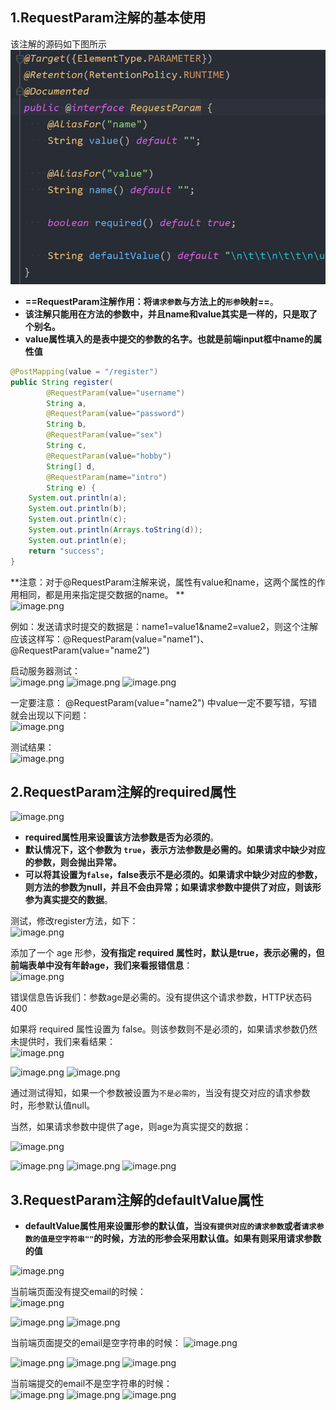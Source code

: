 ## 1.RequestParam注解的基本使用
该注解的源码如下图所示  
![](assets/03RequestParam注解获取/file-20250804212528538.png)
* **==RequestParam注解作用：将`请求参数`与方法上的`形参`映射==**。
* **该注解只能用在方法的参数中，并且name和value其实是一样的，只是取了个别名。**
* **value属性填入的是表中提交的参数的名字。也就是前端input框中name的属性值**
```java
@PostMapping(value = "/register")
public String register(
        @RequestParam(value="username")
        String a,
        @RequestParam(value="password")
        String b,
        @RequestParam(value="sex")
        String c,
        @RequestParam(value="hobby")
        String[] d,
        @RequestParam(name="intro")
        String e) {
    System.out.println(a);
    System.out.println(b);
    System.out.println(c);
    System.out.println(Arrays.toString(d));
    System.out.println(e);
    return "success";
}
```

**注意：对于@RequestParam注解来说，属性有value和name，这两个属性的作用相同，都是用来指定提交数据的name。  **  
![image.png](https://cdn.nlark.com/yuque/0/2024/png/21376908/1710428008416-73b3a547-46ab-47bb-922c-b3d090e0cfc9.png#averageHue=%23fdfbf8&clientId=u9d1e8f4e-33cf-4&from=paste&height=331&id=uaf3c3ba7&originHeight=331&originWidth=494&originalType=binary&ratio=1&rotation=0&showTitle=false&size=30298&status=done&style=shadow&taskId=u950651dd-684e-4de9-af50-2e721a82b8c&title=&width=494)

例如：发送请求时提交的数据是：name1=value1&name2=value2，则这个注解应该这样写：@RequestParam(value="name1")、@RequestParam(value="name2")


启动服务器测试：  
![image.png](https://cdn.nlark.com/yuque/0/2024/png/21376908/1710427890838-fe12392a-6fdf-4c94-8660-1bbee1f84a74.png#averageHue=%23fbfafa&clientId=u9d1e8f4e-33cf-4&from=paste&height=349&id=uc43a1942&originHeight=349&originWidth=544&originalType=binary&ratio=1&rotation=0&showTitle=false&size=10924&status=done&style=shadow&taskId=u3fff6ffb-1196-4367-a348-00d141223a2&title=&width=544)
![image.png](https://cdn.nlark.com/yuque/0/2024/png/21376908/1710427902078-fb8c772f-deae-49bc-93ec-0022ab4c8cd8.png#averageHue=%23f7f6f5&clientId=u9d1e8f4e-33cf-4&from=paste&height=163&id=u8a0409d9&originHeight=163&originWidth=455&originalType=binary&ratio=1&rotation=0&showTitle=false&size=9552&status=done&style=shadow&taskId=u6e3d7af3-91cf-43bd-8905-38220eec21c&title=&width=455)
![image.png](https://cdn.nlark.com/yuque/0/2024/png/21376908/1710427916293-aa47a26a-2d15-4b1b-ac6a-ada398655150.png#averageHue=%23fbf9f8&clientId=u9d1e8f4e-33cf-4&from=paste&height=209&id=u31439636&originHeight=209&originWidth=299&originalType=binary&ratio=1&rotation=0&showTitle=false&size=12043&status=done&style=shadow&taskId=u24f9cf65-fb28-40b7-9084-cfef922a2d8&title=&width=299)

一定要注意： @RequestParam(value="name2") 中value一定不要写错，写错就会出现以下问题：  
![image.png](https://cdn.nlark.com/yuque/0/2024/png/21376908/1710428081389-9ac88bba-c37c-4fb8-9b9d-f7a9091b97ab.png#averageHue=%23fcfaf8&clientId=u9d1e8f4e-33cf-4&from=paste&height=604&id=ua16f46af&originHeight=604&originWidth=608&originalType=binary&ratio=1&rotation=0&showTitle=false&size=76072&status=done&style=shadow&taskId=ub5f0221a-83b2-445d-8aa1-d0c787f1d54&title=&width=608)

测试结果：    
![image.png](https://cdn.nlark.com/yuque/0/2024/png/21376908/1710428139767-d3888c35-e2f8-407f-accb-f744a7098148.png#averageHue=%23e7c692&clientId=u9d1e8f4e-33cf-4&from=paste&height=272&id=u1fdff3b9&originHeight=272&originWidth=741&originalType=binary&ratio=1&rotation=0&showTitle=false&size=24103&status=done&style=none&taskId=u5eb32a33-98fe-4768-b1e9-1fdb9c1c61d&title=&width=741)


## 2.RequestParam注解的required属性
![image.png](https://cdn.nlark.com/yuque/0/2024/png/21376908/1710465027479-caeb1d78-c92d-4fca-b9fa-80e6bcf06c7a.png#averageHue=%23fdfcf7&clientId=u9c5ec896-edd3-4&from=paste&height=181&id=u05ce0a11&originHeight=181&originWidth=670&originalType=binary&ratio=1&rotation=0&showTitle=false&size=23639&status=done&style=shadow&taskId=uf614fe67-8ccc-4c8a-b773-840e46ac4f0&title=&width=670)
* **required属性用来设置该方法参数是否为必须的**。
* **默认情况下，这个参数为 `true`，表示方法参数是必需的。如果请求中缺少对应的参数，则会抛出异常。**
* **可以将其设置为`false`，false表示不是必须的。如果请求中缺少对应的参数，则方法的参数为null，并且不会由异常；如果请求参数中提供了对应，则该形参为真实提交的数据**。

测试，修改register方法，如下：  
![image.png](https://cdn.nlark.com/yuque/0/2024/png/21376908/1710468078605-3c6a2dd2-e9c4-4450-9712-02f11b5543d3.png#averageHue=%23fcfaf9&clientId=u9c5ec896-edd3-4&from=paste&height=660&id=ue64914c9&originHeight=660&originWidth=610&originalType=binary&ratio=1&rotation=0&showTitle=false&size=83984&status=done&style=shadow&taskId=u2f988380-d51d-48ec-aec3-9d4be9fbe42&title=&width=610)


添加了一个 age 形参，**没有指定 required 属性时，默认是true，表示必需的，但前端表单中没有年龄age，我们来看报错信息**：  
![image.png](https://cdn.nlark.com/yuque/0/2024/png/21376908/1710468194109-56b8df42-2110-4b2b-9e73-064884f2e04b.png#averageHue=%23e8c792&clientId=u9c5ec896-edd3-4&from=paste&height=231&id=u1a3fb4dc&originHeight=231&originWidth=807&originalType=binary&ratio=1&rotation=0&showTitle=false&size=18905&status=done&style=shadow&taskId=u4ccbff44-68a6-48f0-89b3-b7c2243d422&title=&width=807)

错误信息告诉我们：参数age是必需的。没有提供这个请求参数，HTTP状态码 400

如果将 required 属性设置为 false。则该参数则不是必须的，如果请求参数仍然未提供时，我们来看结果：  
![image.png](https://cdn.nlark.com/yuque/0/2024/png/21376908/1710468402437-7395c6e2-6ab4-4bdc-a66e-cb82811be4e4.png#averageHue=%23fcf9f7&clientId=u9c5ec896-edd3-4&from=paste&height=692&id=u3168e498&originHeight=692&originWidth=685&originalType=binary&ratio=1&rotation=0&showTitle=false&size=92366&status=done&style=shadow&taskId=u8b6cd101-ae46-4d74-a6f8-d4d11007361&title=&width=685)


![image.png](https://cdn.nlark.com/yuque/0/2024/png/21376908/1710468358266-82e27b39-b24a-4aca-902e-9a69c5630ca7.png#averageHue=%23f7f7f6&clientId=u9c5ec896-edd3-4&from=paste&height=158&id=u0b40f7d7&originHeight=158&originWidth=488&originalType=binary&ratio=1&rotation=0&showTitle=false&size=9575&status=done&style=shadow&taskId=uf88cd954-2db8-4f8e-9c25-590db9f20f9&title=&width=488)
![image.png](https://cdn.nlark.com/yuque/0/2024/png/21376908/1710468442095-a0aa03e0-390e-440c-b9db-61139b8098cb.png#averageHue=%23fcf9f8&clientId=u9c5ec896-edd3-4&from=paste&height=194&id=uf8a54914&originHeight=194&originWidth=290&originalType=binary&ratio=1&rotation=0&showTitle=false&size=7036&status=done&style=shadow&taskId=uc3022386-a167-46b2-8eb2-b3614e9a495&title=&width=290)

通过测试得知，如果一个参数被设置为`不是必需的`，当没有提交对应的请求参数时，形参默认值null。

当然，如果请求参数中提供了age，则age为真实提交的数据：  

![image.png](https://cdn.nlark.com/yuque/0/2024/png/21376908/1710469986610-0f8a53d3-5e70-4127-a102-909bd6b75a46.png#averageHue=%23f8f6f3&clientId=u9c5ec896-edd3-4&from=paste&height=510&id=ue4678651&originHeight=510&originWidth=779&originalType=binary&ratio=1&rotation=0&showTitle=false&size=83260&status=done&style=shadow&taskId=ufa33ce4b-0c36-46b9-9ea7-a4dffaa27c2&title=&width=779)



![image.png](https://cdn.nlark.com/yuque/0/2024/png/21376908/1710470042986-374bf055-aa7e-40d1-ae62-666d4b477ff9.png#averageHue=%23f9f8f8&clientId=u9c5ec896-edd3-4&from=paste&height=408&id=u447c8a81&originHeight=408&originWidth=586&originalType=binary&ratio=1&rotation=0&showTitle=false&size=12406&status=done&style=shadow&taskId=u833a75a2-f685-4a14-a01e-2d0fcdd47ca&title=&width=586)
![image.png](https://cdn.nlark.com/yuque/0/2024/png/21376908/1710470056000-452b7435-23c0-4c3f-a1d0-e4b4b933a802.png#averageHue=%23f6f6f5&clientId=u9c5ec896-edd3-4&from=paste&height=159&id=uc12c6f79&originHeight=159&originWidth=438&originalType=binary&ratio=1&rotation=0&showTitle=false&size=9528&status=done&style=shadow&taskId=ue4d2c2c4-25e6-420a-8501-7821e8f70d3&title=&width=438)
![image.png](https://cdn.nlark.com/yuque/0/2024/png/21376908/1710470068447-179bdbdc-7281-4db9-96ae-8c120f826898.png#averageHue=%23fcf9f8&clientId=u9c5ec896-edd3-4&from=paste&height=209&id=udaf54757&originHeight=209&originWidth=305&originalType=binary&ratio=1&rotation=0&showTitle=false&size=9297&status=done&style=shadow&taskId=uc84010f3-4c31-40de-b8db-87c5f1b43df&title=&width=305)


## 3.RequestParam注解的defaultValue属性
* **defaultValue属性用来设置形参的默认值，当`没有提供对应的请求参数`或者`请求参数的值是空字符串""`的时候，方法的形参会采用默认值。如果有则采用请求参数的值**

![image.png](https://cdn.nlark.com/yuque/0/2024/png/21376908/1710470373422-d7c95422-71b8-4662-a99b-913343b8c59e.png#averageHue=%23fdfafa&clientId=u9c5ec896-edd3-4&from=paste&height=687&id=u2e8cc75d&originHeight=687&originWidth=1069&originalType=binary&ratio=1&rotation=0&showTitle=false&size=99557&status=done&style=shadow&taskId=u4933e1a0-3f95-40cc-bf17-61982515665&title=&width=1069)

当前端页面没有提交email的时候：    
![image.png](https://cdn.nlark.com/yuque/0/2024/png/21376908/1710470456573-54784174-401f-4fde-a7c3-9e3f88414d88.png#averageHue=%23f9f8f8&clientId=u9c5ec896-edd3-4&from=paste&height=359&id=ubffcf159&originHeight=359&originWidth=539&originalType=binary&ratio=1&rotation=0&showTitle=false&size=10964&status=done&style=shadow&taskId=ud63d7f89-c02c-435e-820b-95db25ff1cb&title=&width=539)



![image.png](https://cdn.nlark.com/yuque/0/2024/png/21376908/1710470470975-d91804e7-a1ad-465f-a9dc-ed57e560d146.png#averageHue=%23f7f6f5&clientId=u9c5ec896-edd3-4&from=paste&height=160&id=u799975dc&originHeight=160&originWidth=464&originalType=binary&ratio=1&rotation=0&showTitle=false&size=9631&status=done&style=shadow&taskId=uec3b5f22-29cb-4cd5-bd06-fceaa967784&title=&width=464)
![image.png](https://cdn.nlark.com/yuque/0/2024/png/21376908/1710470482292-3a68329a-02e6-4a41-b3ae-f3ac1cb9635d.png#averageHue=%23fcf7f6&clientId=u9c5ec896-edd3-4&from=paste&height=184&id=uc47cf34c&originHeight=184&originWidth=444&originalType=binary&ratio=1&rotation=0&showTitle=false&size=9583&status=done&style=shadow&taskId=u6f72afa7-730c-4a05-8932-6a45b438432&title=&width=444)

当前端页面提交的email是空字符串的时候：
![image.png](https://cdn.nlark.com/yuque/0/2024/png/21376908/1710470529370-873dcc0f-40eb-4348-ac4b-82abf1d921f9.png#averageHue=%23f8f6f3&clientId=u9c5ec896-edd3-4&from=paste&height=495&id=u44487366&originHeight=495&originWidth=817&originalType=binary&ratio=1&rotation=0&showTitle=false&size=83349&status=done&style=shadow&taskId=uf787e9d6-7a63-4e16-9ed1-d9af22106b6&title=&width=817)



![image.png](https://cdn.nlark.com/yuque/0/2024/png/21376908/1710470563357-648e4929-5b70-4e25-a364-3905c89da147.png#averageHue=%23f9f7f7&clientId=u9c5ec896-edd3-4&from=paste&height=390&id=ub92f2ca0&originHeight=390&originWidth=562&originalType=binary&ratio=1&rotation=0&showTitle=false&size=11893&status=done&style=shadow&taskId=u421d8e1e-4c85-4232-ba03-c723fc67522&title=&width=562)
![image.png](https://cdn.nlark.com/yuque/0/2024/png/21376908/1710470573342-6a3b4497-74a9-44e0-a15b-add971551d64.png#averageHue=%23f7f7f6&clientId=u9c5ec896-edd3-4&from=paste&height=165&id=u5fb5dcde&originHeight=165&originWidth=477&originalType=binary&ratio=1&rotation=0&showTitle=false&size=9628&status=done&style=shadow&taskId=u35f3d887-77a5-4135-bf1b-45090841453&title=&width=477)
![image.png](https://cdn.nlark.com/yuque/0/2024/png/21376908/1710470582878-a1d3fc60-f4fc-4f6c-95db-0cd924fa7f75.png#averageHue=%23fcf5f5&clientId=u9c5ec896-edd3-4&from=paste&height=202&id=u295200cd&originHeight=202&originWidth=339&originalType=binary&ratio=1&rotation=0&showTitle=false&size=9879&status=done&style=shadow&taskId=ub5a7b2cb-2380-47f8-bf28-701d5ad9152&title=&width=339)



当前端提交的email不是空字符串的时候：    
![image.png](https://cdn.nlark.com/yuque/0/2024/png/21376908/1710470628085-cb06b835-2098-4047-973f-5f572b6a09c0.png#averageHue=%23faf8f8&clientId=u9c5ec896-edd3-4&from=paste&height=390&id=u7cc385df&originHeight=390&originWidth=563&originalType=binary&ratio=1&rotation=0&showTitle=false&size=13943&status=done&style=shadow&taskId=ue43fe266-9d34-4c26-9abd-11a160a8e04&title=&width=563)
![image.png](https://cdn.nlark.com/yuque/0/2024/png/21376908/1710470635669-d5c193c2-f62a-44a9-881f-066e96cc4059.png#averageHue=%23f7f6f5&clientId=u9c5ec896-edd3-4&from=paste&height=164&id=ufe1c8d5c&originHeight=164&originWidth=446&originalType=binary&ratio=1&rotation=0&showTitle=false&size=9560&status=done&style=shadow&taskId=u8b9b58d6-aab9-47f5-bbc6-8fa24adf09b&title=&width=446)
![image.png](https://cdn.nlark.com/yuque/0/2024/png/21376908/1710470647079-313b64ca-4a54-4581-8dc6-11f039e70477.png#averageHue=%23fcf6f5&clientId=u9c5ec896-edd3-4&from=paste&height=197&id=u9f7a0b6f&originHeight=197&originWidth=324&originalType=binary&ratio=1&rotation=0&showTitle=false&size=9549&status=done&style=shadow&taskId=u79314bf9-c735-45b4-a893-133f9cc0a8a&title=&width=324)


